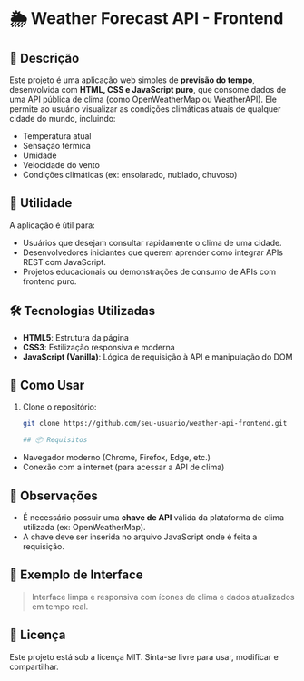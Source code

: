 # 🌦️ Weather Forecast API - Frontend

## 📌 Descrição

Este projeto é uma aplicação web simples de **previsão do tempo**, desenvolvida com **HTML, CSS e JavaScript puro**, que consome dados de uma API pública de clima (como OpenWeatherMap ou WeatherAPI). Ele permite ao usuário visualizar as condições climáticas atuais de qualquer cidade do mundo, incluindo:

- Temperatura atual  
- Sensação térmica  
- Umidade  
- Velocidade do vento  
- Condições climáticas (ex: ensolarado, nublado, chuvoso)

## 🎯 Utilidade

A aplicação é útil para:

- Usuários que desejam consultar rapidamente o clima de uma cidade.
- Desenvolvedores iniciantes que querem aprender como integrar APIs REST com JavaScript.
- Projetos educacionais ou demonstrações de consumo de APIs com frontend puro.

## 🛠️ Tecnologias Utilizadas

- **HTML5**: Estrutura da página  
- **CSS3**: Estilização responsiva e moderna  
- **JavaScript (Vanilla)**: Lógica de requisição à API e manipulação do DOM

## 🚀 Como Usar

1. Clone o repositório:
   ```bash
   git clone https://github.com/seu-usuario/weather-api-frontend.git

   ## 📦 Requisitos

- Navegador moderno (Chrome, Firefox, Edge, etc.)  
- Conexão com a internet (para acessar a API de clima)

## 🔐 Observações

- É necessário possuir uma **chave de API** válida da plataforma de clima utilizada (ex: OpenWeatherMap).  
- A chave deve ser inserida no arquivo JavaScript onde é feita a requisição.

## 📸 Exemplo de Interface

> Interface limpa e responsiva com ícones de clima e dados atualizados em tempo real.

## 📄 Licença

Este projeto está sob a licença MIT. Sinta-se livre para usar, modificar e compartilhar.
